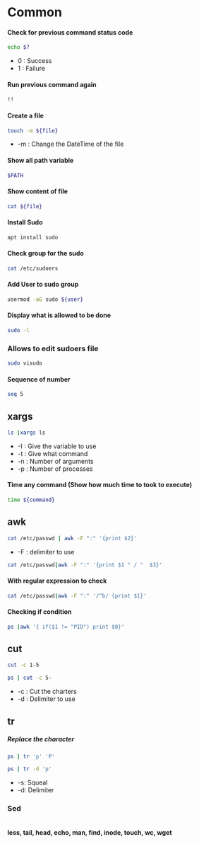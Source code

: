 # Common

#### Check for previous command status code
```sh
echo $?
```
- 0  : Success
- 1 : Failure

#### Run previous command again
```sh
!!
```
#### Create a file
```sh
touch -m ${file}
```
- -m : Change the DateTime of the file
#### Show all path variable
```sh
$PATH
```
#### Show content of file
```sh
cat ${file}
```
#### Install Sudo
```sh
apt install sudo
```
####  Check group for the sudo
```sh
cat /etc/sudoers
```
####  Add User to sudo group
```sh
usermod -aG sudo ${user}
```
####  Display what is allowed to be done
```sh
sudo -l
```
### Allows to edit sudoers file
```sh
sudo visudo
```

#### Sequence of number
```sh
seq 5
```

## xargs
```sh
ls |xargs ls
```
- -I : Give the variable to use
- -t : Give what command 
- -n : Number of arguments
- -p : Number of processes
#### Time any command (Show how much time to took to execute)
```sh
time ${command}
```
## awk
```sh
cat /etc/passwd | awk -F ":" '{print $2}'
```
- -F : delimiter to use

```sh
cat /etc/passwd|awk -F ":" '{print $1 " / "  $3}'
```
#### With regular expression to check
```sh
cat /etc/passwd|awk -F ":" '/^b/ {print $1}'
```
#### Checking if condition
```sh
ps |awk '{ if($1 != "PID") print $0}'
```

## cut
```sh
cut -c 1-5
```
```sh
ps | cut -c 5-
```
- -c : Cut the charters
- -d : Delimiter to use


## tr
##### Replace the character
```sh
ps | tr 'p' 'P'
```
```sh
ps | tr -d 'p'  
```
- -s: Squeal
- -d: Delimiter

### Sed
```sh

```
#### less, tail, head, echo, man, find, inode, touch, wc, wget